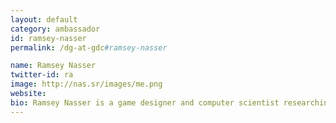 ```yaml
---
layout: default
category: ambassador
id: ramsey-nasser
permalink: /dg-at-gdc#ramsey-nasser

name: Ramsey Nasser
twitter-id: ra
image: http://nas.sr/images/me.png
website:
bio: Ramsey Nasser is a game designer and computer scientist researching programming tools in the hope to make coding a more inclusive and expressive craft for everyone. He is a strong believer that nothing he ever dreams up will ever be as interesting as two people interacting. As a result, his games tend to be spaces for people to have strange and surprising experiences with each other. He has made physical games in the past, and is currently exploring socially-minded VR games.
---
```

